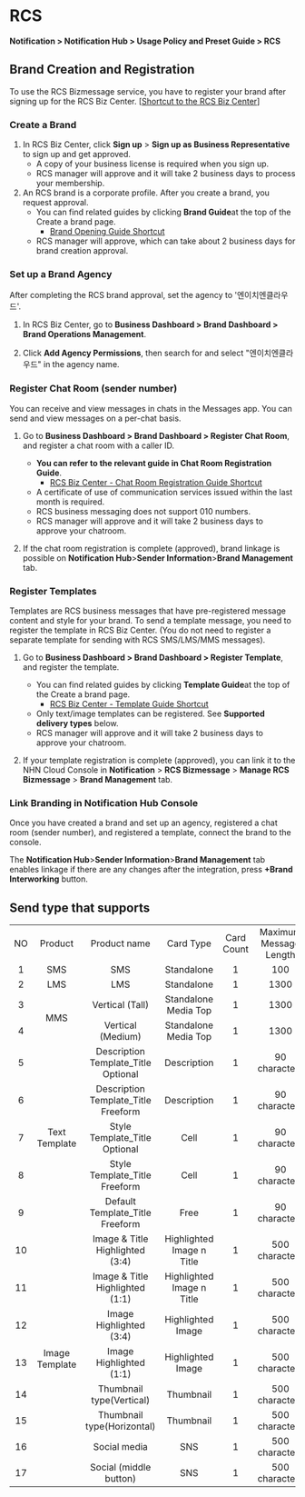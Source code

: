 <style>
.page__rnb .lst_rnb_item .rnb_item:first-of-type a {
    display: inline !important;
}
</style>
<h1>RCS</h1> 

**Notification > Notification Hub > Usage Policy and Preset Guide > RCS**

## Brand Creation and Registration

To use the RCS Bizmessage service, you have to register your brand after signing up for the RCS Biz Center. [[Shortcut to the RCS Biz Center](https://www.rcsbizcenter.com/main)]

### Create a Brand
1. In RCS Biz Center, click **Sign up** > **Sign up as Business Representative** to sign up and get approved.
    * A copy of your business license is required when you sign up.
    * RCS manager will approve and it will take 2 business days to process your membership.
2. An RCS brand is a corporate profile. After you create a brand, you request approval.
    * You can find related guides by clicking **Brand Guide**at the top of the Create a brand page.
      * [Brand Opening Guide Shortcut](https://www.rcsbizcenter.com/GuideBrand)
    * RCS manager will approve, which can take about 2 business days for brand creation approval.

### Set up a Brand Agency
After completing the RCS brand approval, set the agency to '엔이치엔클라우드'.

1. In RCS Biz Center, go to **Business Dashboard > Brand Dashboard > Brand Operations Management**.

2. Click **Add Agency Permissions**, then search for and select "엔이치엔클라우드" in the agency name.

### Register Chat Room (sender number)
You can receive and view messages in chats in the Messages app. You can send and view messages on a per-chat basis.

1. Go to **Business Dashboard > Brand Dashboard > Register Chat Room**, and register a chat room with a caller ID.
    * **You can refer to the relevant guide in Chat Room Registration Guide**.
      * [RCS Biz Center - Chat Room Registration Guide Shortcut](https://www.rcsbizcenter.com/Chatbot#section01)
    * A certificate of use of communication services issued within the last month is required.
    * RCS business messaging does not support 010 numbers.
    * RCS manager will approve and it will take 2 business days to approve your chatroom.

2. If the chat room registration is complete (approved), brand linkage is possible on **Notification Hub**>**Sender Information**>**Brand Management** tab.

### Register Templates
Templates are RCS business messages that have pre-registered message content and style for your brand.
To send a template message, you need to register the template in RCS Biz Center. (You do not need to register a separate template for sending with RCS SMS/LMS/MMS messages).

1. Go to **Business Dashboard > Brand Dashboard > Register Template**, and register the template.
    * You can find related guides by clicking **Template Guide**at the top of the Create a brand page.
      * [RCS Biz Center - Template Guide Shortcut](https://www.rcsbizcenter.com/RcsMessageType#section04)
    * Only text/image templates can be registered. See **Supported delivery types** below.
    * RCS manager will approve and it will take 2 business days to approve your chatroom.

2. If your template registration is complete (approved), you can link it to the NHN Cloud Console in **Notification** > **RCS Bizmessage** > **Manage RCS Bizmessage** > **Brand Management** tab.

### Link Branding in Notification Hub Console
Once you have created a brand and set up an agency, registered a chat room (sender number), and registered a template, connect the brand to the console.

The **Notification Hub**>**Sender Information**>**Brand Management** tab enables  linkage if there are any changes after the integration, press **+Brand Interworking** button.

## Send type that supports

<table class="custom-table" style="text-align: center">
    <tr>
        <td>NO</td>
        <td>Product</td>
        <td>Product name</td>
        <td>Card Type</td>
        <td>Card Count</td>
        <td>Maximum Message Length</td>
        <td>By card</td>
        <td>Button</td>
        <td>Image</td>
    </tr>
    <tr>
        <td>1</td>
        <td>SMS</td>
        <td>SMS</td>
        <td>Standalone</td>
        <td>1</td>
        <td>100</td>
        <td>1</td>
        <td>17</td>
        <td>-</td>
    </tr>
    <tr>
        <td>2</td>
        <td>LMS</td>
        <td>LMS</td>
        <td>Standalone</td>
        <td>1</td>
        <td>1300</td>
        <td>3</td>
        <td>17</td>
        <td>-</td>
    </tr>
    <tr>
        <td>3</td>
        <td rowspan="2">MMS</td>
        <td>Vertical (Tall)</td>
        <td>Standalone Media Top</td>
        <td>1</td>
        <td>1300</td>
        <td>2</td>
        <td>17</td>
        <td>Tall (568x528)</td>
    </tr>
    <tr>
        <td>4</td>
        <td>Vertical (Medium)</td>
        <td>Standalone Media Top</td>
        <td>1</td>
        <td>1300</td>
        <td>2</td>
        <td>17</td>
        <td>Medium(568x336)</td>
    </tr>
    <tr>
        <td>5</td>
        <td rowspan="5">Text<br/>Template</td>
        <td>Description Template_Title Optional</td>
        <td>Description</td>
        <td>1</td>
        <td>90 characters</td>
        <td>2</td>
        <td>17</td>
        <td rowspan="5">-</td>
    </tr>
    <tr>
        <td>6</td>
        <td>Description Template_Title Freeform</td>
        <td>Description</td>
        <td>1</td>
        <td>90 characters</td>
        <td>2</td>
        <td>16</td>
    </tr>
    <tr>
        <td>7</td>
        <td>Style Template_Title Optional</td>
        <td>Cell</td>
        <td>1</td>
        <td>90 characters</td>
        <td>2</td>
        <td>17</td>
    </tr>
    <tr>
        <td>8</td>
        <td>Style Template_Title Freeform</td>
        <td>Cell</td>
        <td>1</td>
        <td>90 characters</td>
        <td>2</td>
        <td>16</td>
    </tr>
    <tr>
        <td>9</td>
        <td>Default Template_Title Freeform</td>
        <td>Free</td>
        <td>1</td>
        <td>90 characters</td>
        <td>0</td>
        <td>0</td>
    </tr>
    <tr>
        <td>10</td>
        <td rowspan="8">Image<br/>Template</td>
        <td>Image &amp; Title Highlighted (3:4)</td>
        <td>Highlighted Image n Title</td>
        <td>1</td>
        <td>500 characters</td>
        <td>2</td>
        <td>16</td>
        <td>Long(900x1200)</td>
    </tr>
    <tr>
        <td>11</td>
        <td>Image &amp; Title Highlighted (1:1)</td>
        <td>Highlighted Image n Title</td>
        <td>1</td>
        <td>500 characters</td>
        <td>2</td>
        <td>16</td>
        <td>Square(900x900)</td>
    </tr>
    <tr>
        <td>12</td>
        <td>Image Highlighted (3:4)</td>
        <td>Highlighted Image</td>
        <td>1</td>
        <td>500 characters</td>
        <td>2</td>
        <td>16</td>
        <td>Long(900x1200)</td>
    </tr>
    <tr>
        <td>13</td>
        <td>Image Highlighted (1:1)</td>
        <td>Highlighted Image</td>
        <td>1</td>
        <td>500 characters</td>
        <td>2</td>
        <td>16</td>
        <td>Square(900x900)</td>
    </tr>
    <tr>
        <td>14</td>
        <td>Thumbnail type(Vertical)</td>
        <td>Thumbnail</td>
        <td>1</td>
        <td>500 characters</td>
        <td>2</td>
        <td>16</td>
        <td>Vertical(900x560)</td>
    </tr>
    <tr>
        <td>15</td>
        <td>Thumbnail type(Horizontal)</td>
        <td>Thumbnail</td>
        <td>1</td>
        <td>500 characters</td>
        <td>2</td>
        <td>16</td>
        <td>Horizontal(900x560)</td>
    </tr>
    <tr>
        <td>16</td>
        <td>Social media</td>
        <td>SNS</td>
        <td>1</td>
        <td>500 characters</td>
        <td>2</td>
        <td>16</td>
        <td>Square(900x900)</td>
    </tr>
    <tr>
        <td>17</td>
        <td>Social (middle button)</td>
        <td>SNS</td>
        <td>1</td>
        <td>500 characters</td>
        <td>2</td>
        <td>16</td>
        <td>Rectangle(900x560)</td>
    </tr>
</table>